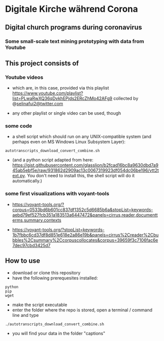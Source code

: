 # Digitale Kirche während Corona
## Digital church programs during coronavirus

### Some small-scale text mining prototyping with data from Youtube

## This project consists of 

### Youtube videos

- which are, in this case, provided via this playlist https://www.youtube.com/playlist?list=PLwaRwXQ36qDvkhEPjds2ERcZhMo42AFg9 collected by @selinafui2@twitter.com 

- any other playlist or single video can be used, though


### some code

- a shell script which should run on any UNIX-compatible system (and perhaps even on MS Windows Linux Subsystem Layer): 
```
autotranscripts_download_convert_combine.sh
```

- (and a python script adapted from here: https://gist.githubusercontent.com/glasslion/b2fcad16bc8a9630dbd7a945ab5ebf5e/raw/931862d2909ac13c0067319923df054dc06be196/vtt2text.py. You don't need to install this, the shell script will do it automatically.)

### some first visualizations with voyant-tools

- https://voyant-tools.org/?corpus=0533bd6b601cc837df1352c5d6685b6a&stopList=keywords-aebd79ef527fcb351a183513a6447472&panels=cirrus,reader,documentterms,summary,contexts

- https://voyant-tools.org/?stopList=keywords-1b7fbbc6cd37df8d851e618e2a86e19b&panels=cirrus%2Creader%2Cbubbles%2Csummary%2Ccorpuscollocates&corpus=39659f3c7106fac6e7dec97cbd3425d7

## How to use

- download or clone this repository
- have the following prerequesites installed:

```
python
pip
wget
```
- make the script executable
- enter the folder where the repo is stored, open a terminal / command line and type

```
./autotranscripts_download_convert_combine.sh

```
- you will find your data in the folder "captions" 



